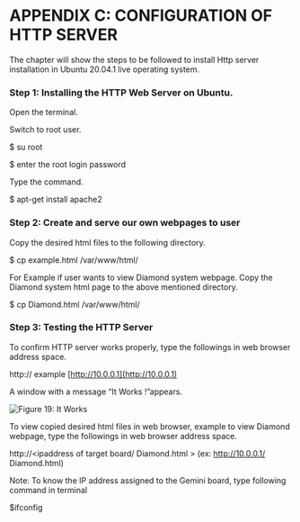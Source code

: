 # APPENDIX C: CONFIGURATION OF HTTP SERVER

The chapter will show the steps to be followed to install Http server installation in Ubuntu 20.04.1 live operating system.

### **Step 1:** **Installing the HTTP Web Server on Ubuntu.**

Open the terminal.

Switch to root user.

&#x20;                   $ su root

&#x20;                   $ enter the root login password

Type the command.

&#x20;                   $ apt-get install apache2

### Step 2: Create and serve our own webpages to user

Copy the desired html files to the following directory.

&#x20;            $ cp example.html /var/www/html/

For Example if user wants to view Diamond system webpage. Copy the Diamond system html page to the above mentioned directory.

&#x20;            $ cp Diamond.html /var/www/html/

### Step 3: Testing the HTTP Server

To confirm HTTP server works properly, type the followings in web browser address space.

http:// example [http://10.0.0.1](http://10.0.0.1)

A window with a message “It Works !”appears.

![Figure 19:  It Works](broken-reference)

To view copied desired html files in web browser, example to view Diamond webpage, type the followings in web browser address space.&#x20;

http://\<ipaddress of target board/ Diamond.html > (ex:  http://10.0.0.1/ Diamond.html)

Note: To know the IP address assigned to the Gemini board, type following command in terminal

$ifconfig&#x20;
